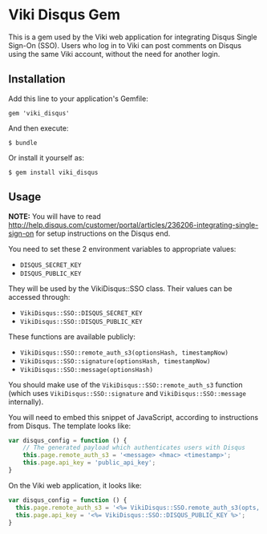 # Viki Disqus Gem

This is a gem used by the Viki web application for integrating Disqus
Single Sign-On (SSO). Users who log in to Viki can post comments on Disqus
using the same Viki account, without the need for another login.

## Installation

Add this line to your application's Gemfile:

    gem 'viki_disqus'

And then execute:

    $ bundle

Or install it yourself as:

    $ gem install viki_disqus

## Usage

**NOTE:** You will have to read
http://help.disqus.com/customer/portal/articles/236206-integrating-single-sign-on
for setup instructions on the Disqus end.

You need to set these 2 environment variables to appropriate values:

* `DISQUS_SECRET_KEY`
* `DISQUS_PUBLIC_KEY`

They will be used by the VikiDisqus::SSO class.
Their values can be accessed through:

* `VikiDisqus::SSO::DISQUS_SECRET_KEY`
* `VikiDisqus::SSO::DISQUS_PUBLIC_KEY`

These functions are available publicly:

* `VikiDisqus::SSO::remote_auth_s3(optionsHash, timestampNow)`
* `VikiDisqus::SSO::signature(optionsHash, timestampNow)`
* `VikiDisqus::SSO::message(optionsHash)`

You should make use of the `VikiDisqus::SSO::remote_auth_s3` function
(which uses `VikiDisqus::SSO::signature` and
`VikiDisqus::SSO::message` internally).

You will need to embed this snippet of JavaScript, according to instructions
from Disqus. The template looks like:

```javascript
var disqus_config = function () {
    // The generated payload which authenticates users with Disqus
    this.page.remote_auth_s3 = '<message> <hmac> <timestamp>';
    this.page.api_key = 'public_api_key';
}
```

On the Viki web application, it looks like:

```javascript
var disqus_config = function () {
  this.page.remote_auth_s3 = '<%= VikiDisqus::SSO.remote_auth_s3(opts, Time.now.to_i) %>';
  this.page.api_key = '<%= VikiDisqus::SSO::DISQUS_PUBLIC_KEY %>';
}
```
